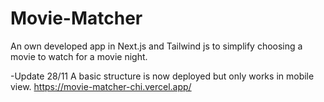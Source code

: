 # Movie-Matcher

An own developed app in Next.js and Tailwind js to simplify choosing a movie to watch for a movie night.

-Update 28/11
A basic structure is now deployed but only works in mobile view.
https://movie-matcher-chi.vercel.app/
